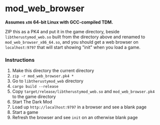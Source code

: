 # mod_web_browser

**Assumes `x86` 64-bit Linux with GCC-compiled TDM.**

ZIP this as a PK4 and put it in the game directory,
beside `libtherustymod_web.so` built from the directory
above and renamed to `mod_web_browser_x86_64.so`, and
you should get a web browser on `localhost:9797`
that will start showing "init" when you load a game.

### Instructions

1. Make this directory the current directory
1. `zip -r mod_web_browser.pk4 *`
1. Go to `libtherustymod_web` directory
1. `cargo build --release`
1. Copy `target/release/libtherustymod_web.so` and `mod_web_browser.pk4` to the game directory
1. Start The Dark Mod
1. Load up `http://localhost:9797` in a browser and see a blank page
1. Start a game
1. Refresh the browser and see `init` on an otherwise blank page
